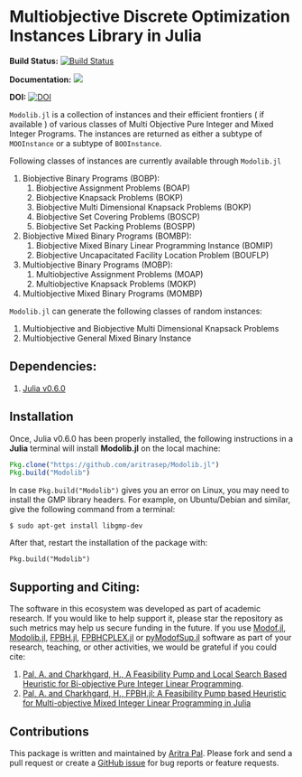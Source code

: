 # Multiobjective Discrete Optimization Instances Library in Julia #

**Build Status:** 
[![Build Status](https://travis-ci.org/aritrasep/Modolib.jl.svg?branch=master)](https://travis-ci.org/aritrasep/Modolib.jl)

**Documentation:**
[![](https://img.shields.io/badge/docs-stable-blue.svg)](https://aritrasep.github.io/Modolib.jl/docs/build/)

**DOI:** 
[![DOI](https://zenodo.org/badge/83517990.svg)](https://zenodo.org/badge/latestdoi/83517990)

`Modolib.jl` is a collection of instances and their efficient frontiers ( if available ) of various classes of Multi Objective Pure Integer and Mixed Integer Programs. The instances are returned as either a subtype of `MOOInstance` or a subtype of `BOOInstance`.

Following classes of instances are currently available through `Modolib.jl`

1. Biobjective Binary Programs (BOBP):
	1. Biobjective Assignment Problems (BOAP)
	2. Biobjective Knapsack Problems (BOKP)
	3. Biobjective Multi Dimensional Knapsack Problems (BOKP)
	4. Biobjective Set Covering Problems (BOSCP)
	5. Biobjective Set Packing Problems (BOSPP)
2. Biobjective Mixed Binary Programs (BOMBP):
	1. Biobjective Mixed Binary Linear Programming Instance (BOMIP)
	2. Biobjective Uncapacitated Facility Location Problem (BOUFLP)
3. Multiobjective Binary Programs (MOBP):
	1. Multiobjective Assignment Problems (MOAP)
	2. Multiobjective Knapsack Problems (MOKP)
4. Multiobjective Mixed Binary Programs (MOMBP)
	
`Modolib.jl` can generate the following classes of random instances:

1. Multiobjective and Biobjective Multi Dimensional Knapsack Problems
2. Multiobjective General Mixed Binary Instance

## Dependencies: ##

1. [Julia v0.6.0](https://julialang.org/downloads/)

## Installation ##

Once, Julia v0.6.0 has been properly installed, the following instructions in a **Julia** terminal will install **Modolib.jl** on the local machine:

```julia
Pkg.clone("https://github.com/aritrasep/Modolib.jl")
Pkg.build("Modolib")
```

In case `Pkg.build("Modolib")` gives you an error on Linux, you may need to install the GMP library headers. For example, on Ubuntu/Debian and similar, give the following command from a terminal:

```
$ sudo apt-get install libgmp-dev
```

After that, restart the installation of the package with:

```
Pkg.build("Modolib")
```

## Supporting and Citing: ##

The software in this ecosystem was developed as part of academic research. If you would like to help support it, please star the repository as such metrics may help us secure funding in the future. If you use [Modof.jl](https://github.com/aritrasep/Modof.jl), [Modolib.jl](https://github.com/aritrasep/Modolib.jl), [FPBH.jl](https://github.com/aritrasep/FPBH.jl), [FPBHCPLEX.jl](https://github.com/aritrasep/FPBHCPLEX.jl) or [pyModofSup.jl](https://github.com/aritrasep/pyModofSup.jl) software as part of your research, teaching, or other activities, we would be grateful if you could cite:

1. [Pal, A. and Charkhgard, H., A Feasibility Pump and Local Search Based Heuristic for Bi-objective Pure Integer Linear Programming](http://www.optimization-online.org/DB_FILE/2017/03/5902.pdf).
2. [Pal, A. and Charkhgard, H., FPBH.jl: A Feasibility Pump based Heuristic for Multi-objective Mixed Integer Linear Programming in Julia](http://www.optimization-online.org/DB_FILE/2017/09/6195.pdf)

## Contributions ##

This package is written and maintained by [Aritra Pal](https://github.com/aritrasep). Please fork and send a pull request or create a [GitHub issue](https://github.com/aritrasep/Modolib.jl/issues) for bug reports or feature requests.
